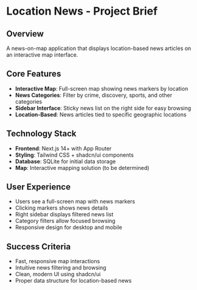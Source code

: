 # Location News - Project Brief

## Overview
A news-on-map application that displays location-based news articles on an interactive map interface.

## Core Features
- **Interactive Map**: Full-screen map showing news markers by location
- **News Categories**: Filter by crime, discovery, sports, and other categories
- **Sidebar Interface**: Sticky news list on the right side for easy browsing
- **Location-Based**: News articles tied to specific geographic locations

## Technology Stack
- **Frontend**: Next.js 14+ with App Router
- **Styling**: Tailwind CSS + shadcn/ui components
- **Database**: SQLite for initial data storage
- **Map**: Interactive mapping solution (to be determined)

## User Experience
- Users see a full-screen map with news markers
- Clicking markers shows news details
- Right sidebar displays filtered news list
- Category filters allow focused browsing
- Responsive design for desktop and mobile

## Success Criteria
- Fast, responsive map interactions
- Intuitive news filtering and browsing
- Clean, modern UI using shadcn/ui
- Proper data structure for location-based news